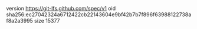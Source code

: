version https://git-lfs.github.com/spec/v1
oid sha256:ec27042324a6712422cb22143604e9bf42b7b7f896f63988122738af8a2a3995
size 15377
